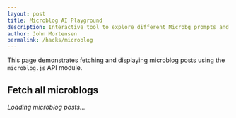 ```yaml
---
layout: post
title: Microblog AI Playground
description: Interactive tool to explore different Microbg prompts and response formats
author: John Mortensen
permalink: /hacks/microblog
---
```


This page demonstrates fetching and displaying microblog posts using the `microblog.js` API module.

## Fetch all microblogs

<div id="microblog-playground">
  <em>Loading microblog posts...</em>
</div>

<script type="module">
import { fetchPosts } from '/assets/js/api/microblog.js';

async function renderMicroblogTable() {
    const container = document.getElementById('microblog-playground');
    try {
        const data = await fetchPosts();
        // Topic-level info
        const topicInfo = `
            <div><strong>Topic:</strong> ${data.topic || ''}</div>
            <div><strong>Post Count:</strong> ${data.count || 0}</div>
            <div><strong>Can Post:</strong> ${data.canPost ? 'Yes' : 'No'}</div>
            <div><strong>Your Post Count:</strong> ${data.userPostCount || 0}</div>
        `;
        // Table header
        const headers = [
            'id', 'userId', 'userName', 'userUid', 'content', 'topicId', 'timestamp', 'updatedAt', 'characterCount'
        ];
        let table = `<table border="1" style="border-collapse:collapse; margin-top:1em;">
            <thead><tr>${headers.map(h => `<th>${h}</th>`).join('')}</tr></thead><tbody>`;
        (data.microblogs || []).forEach(post => {
            table += '<tr>' + headers.map(h => `<td>${post[h] ?? ''}</td>`).join('') + '</tr>';
        });
        table += '</tbody></table>';
        container.innerHTML = topicInfo + table;
    } catch (error) {
        container.innerHTML = `<div style="color:red;">Failed to load microblog posts: ${error.message}</div>`;
    }
}
renderMicroblogTable();
</script>


